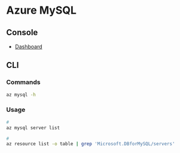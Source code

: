 # Azure MySQL

## Console

- [Dashboard](https://portal.azure.com/#view/HubsExtension/BrowseResource/resourceType/Microsoft.DBforMySQL%2Fservers)

## CLI

### Commands

```sh
az mysql -h
```

### Usage

```sh
#
az mysql server list

#
az resource list -o table | grep 'Microsoft.DBforMySQL/servers'
```
